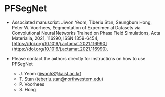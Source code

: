 # PFSegNet  

* Associated manuscript: Jiwon Yeom, Tiberiu Stan, Seungbum Hong, Peter W. Voorhees, Segmentation of Experimental Datasets via Convolutional Neural Networks Trained on Phase Field Simulations, Acta Materialia, 2021, 116990, ISSN 1359-6454, [https://doi.org/10.1016/j.actamat.2021.116990](https://doi.org/10.1016/j.actamat.2021.116990).  

* Please contact the authors directly for instructions on how to use PFSegNet  
    + J. Yeom (<jiwon58@kaist.ac.kr>)
    + T. Stan (<teberiu.stan@northwestern.edu>)
    + P. Voorhees
    + S. Hong 